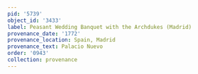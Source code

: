 ```yaml
---
pid: '5739'
object_id: '3433'
label: Peasant Wedding Banquet with the Archdukes (Madrid)
provenance_date: '1772'
provenance_location: Spain, Madrid
provenance_text: Palacio Nuevo
order: '0943'
collection: provenance
---
```

